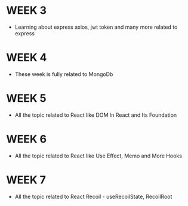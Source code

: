 # WEEK 3
- Learning about express axios, jwt token and many more related to express

# WEEK 4
- These week is fully related to MongoDb 

# WEEK 5
- All the topic related to React like DOM In React and Its Foundation

# WEEK 6
- All the topic related to React like Use Effect, Memo and More Hooks

# WEEK 7
- All the topic related to React Recoil - useRecoilState, RecoilRoot
